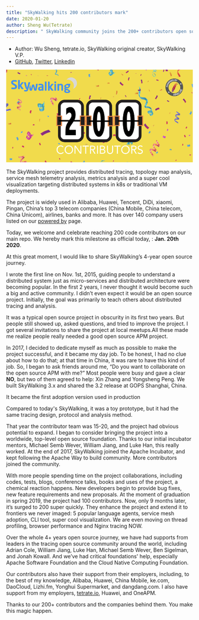 ```yaml
---
title: "SkyWalking hits 200 contributors mark"
date: 2020-01-20
author: Sheng Wu(Tetrate)
description: " SkyWalking community joins the 200+ contributors open source club."
---
```


- Author: Wu Sheng, tetrate.io, SkyWalking original creator, SkyWalking V.P.
- [GitHub](https://github.com/wu-sheng), [Twitter](https://twitter.com/wusheng1108), [Linkedin](https://www.linkedin.com/in/wusheng1108)

![](200th-celebration.png)

The SkyWalking project provides distributed tracing, topology map analysis, service mesh telemetry analysis, metrics analysis and a super cool visualization
targeting distributed systems in k8s or traditional VM deployments.

The project is widely used in Alibaba, Huawei, Tencent, DiDi, xiaomi, Pingan, China’s top 3 telecom companies (China Mobile, China telecom, China Unicom), airlines, banks and more. It has over 140 company users listed on our [powered by](https://github.com/apache/skywalking/blob/master/docs/powered-by.md) page.

Today, we welcome and celebrate reaching 200 code contributors on our main repo. We hereby mark this milestone as official today, : **Jan. 20th 2020**.

At this great moment, I would like to share SkyWalking’s 4-year open source journey.

I wrote the first line on Nov. 1st, 2015, guiding people to understand a distributed system just as  micro-services and distributed architecture were becoming popular.
In the first 2 years, I never thought it would become such a big and active community. I didn’t even expect it would be an open source project.
Initially, the goal was primarily to teach others about distributed tracing and analysis.

It was a typical open source project in obscurity in its first two years. But 
people still showed up, asked questions, and tried to improve the project. I got several invitations to share the project at local meetups.All these made me realize people really needed a good open source APM project. 

In 2017, I decided to dedicate myself as much as possible to make the project successful, and it became my day job. To be honest, I had no clue about how to do that; at that time in China, it was rare to have this kind of job.
So, I began to ask friends around me, “Do you want to collaborate on the open source APM with me?” Most people were busy and gave a clear **NO**, but two of them agreed to help: Xin Zhang and Yongsheng Peng. We built SkyWalking 3.x and shared the 3.2 release at GOPS Shanghai, China. 

It became the first adoption version used in production 

Compared to today's SkyWalking, it was a toy prototype, but it had the same tracing design, protocol and analysis method. 

That year the contributor team was 15-20, and the project had obvious potential to expand. I began to consider bringing the project into a worldwide, top-level open source foundation. Thanks to our initial incubator mentors, Michael Semb Wever, William Jiang, and Luke Han, this really worked.
At the end of 2017, SkyWalking joined the Apache Incubator, and kept following the Apache Way to build community. More contributors joined the community.

With more people spending time on the project collaborations, including codes, tests, blogs, conference talks, books and uses of the project, a chemical reaction happens. New developers begin to provide bug fixes, new feature requirements and new proposals. 
At the moment of graduation in spring 2019, the project had 100 contributors. Now, only 9 months later, it’s surged to 200 super quickly. They enhance the project and extend it to frontiers we never imaged: 5 popular language agents, service mesh adoption, CLI tool, super cool visualization. We are even moving on thread profiling, browser performance and Nginx tracing NOW.

Over the whole 4+ years open source journey, we have had supports from leaders in the tracing open source community around the world, including Adrian Cole, William Jiang, Luke Han, Michael Semb Wever, Ben Sigelman, and Jonah Kowall. And we’ve had critical  foundations' help, especially Apache Software Foundation and the Cloud Native Computing Foundation.

Our contributors also have their support from their employers, including, to the best of my knowledge, Alibaba, Huawei, China Mobile, ke.com, DaoCloud, Lizhi.fm, Yonghui Supermarket, and dangdang.com. I also have support from my employers, [tetrate.io](https://www.tetrate.io/), Huawei, and OneAPM. 

Thanks to our 200+ contributors and the companies behind them. You make this magic happen.
